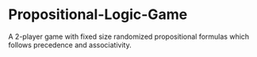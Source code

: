 # Propositional-Logic-Game
A 2-player game with fixed size randomized propositional formulas which follows precedence and associativity.
